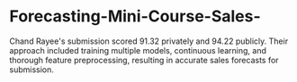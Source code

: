 # Forecasting-Mini-Course-Sales-
Chand Rayee's submission scored 91.32 privately and 94.22 publicly. Their approach included training multiple models, continuous learning, and thorough feature preprocessing, resulting in accurate sales forecasts for submission.
